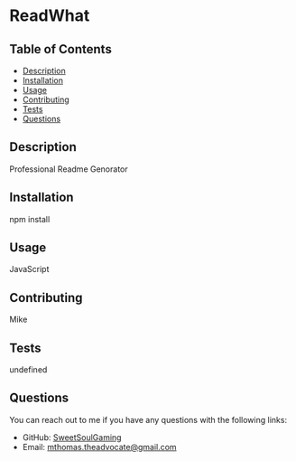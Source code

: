 # ReadWhat
   
  ## Table of Contents
  - [Description](#description)
  - [Installation](#installation)
  - [Usage](#usage)
  - [Contributing](#contributing)
  - [Tests](#tests)
  - [Questions](#questions)
  ## Description
  
  Professional Readme Genorator
  ## Installation
  npm install
   
  ## Usage
    
  JavaScript
  ## Contributing
  
  Mike
  ## Tests
  
  undefined
  ## Questions
  You can reach out to me if you have any questions with the following links:
  * GitHub: [SweetSoulGaming](#https://github.com/SweetSoulGaming)
  * Email: [mthomas.theadvocate@gmail.com](#mthomas.theadvocate@gmail.com)
  

